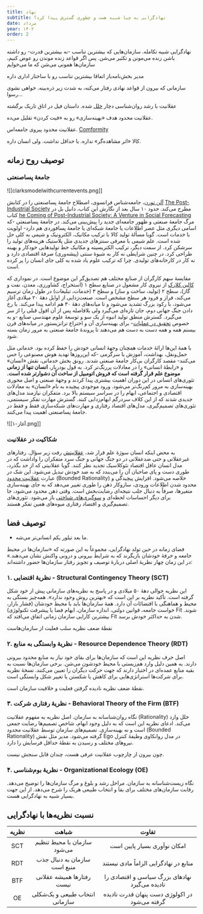 ```yaml
---
title: نهاد
subtitle: نهادگرایی به چیا شبیه هست و چطوری گسترش پیدا کرد؟
date: مرداد
year: ۱۴۰۲
order: 2
---
```


نهادگرایی شبیه تکامله. سازمان‌هایی که بیشترین تناسب -نه بیشترین قدرت- رو داشته باشن زنده می‌مونن و تکثیر می‌شن. پس اگر قواعد زنده موندن رو عوض کنیم، سازمان‌ها همونی می‌شن که ما می‌خوایم

مدیر بخش‌نامه‌باز اتفاقا بیشترین تناسب رو با ساختار اداری داره

سازمانی که بیرون از قواعد نهادی رفتار می‌کنه، به شدت زیر ذره‌بینه. خواهی نشوی رسوا...

عقلانیت با رشد روان‌شناسی دچار [خلل](https://www.vox.com/future-perfect/2019/4/25/18291925/human-rationality-science-justin-smith) شده. داستان فیل در اتاق تاریک برگشته

عقلانیت محدود هدف «بهینه‌سازی» رو به «فیت کردن» تقلیل می‌ده.

عقلانیت محدود پیروی جامعه‌اس. [Comformity](https://www.simplypsychology.org/conformity.html)

کالا «اثر مشاهده‌گر» نداره. یا حداقل نداشت. ولی انسان داره. 

## توصیف روح زمانه

### جامعهٔ پساصنعتی

![[clarksmodelwithcurrentevents.png]]

[آلن تورن](https://en.wikipedia.org/wiki/Alain_Touraine)، جامعه‌شناس فرانسوی، اصطلاح جامعهٔ پساصنعتی را در کتابش [The Post-Industrial Society](https://www.iranketab.ir/book/48060-the-post-industrial-society) مطرح می‌کند. حدود ۱۰ سال بعد از نگارش این کتاب، دانیل بل در کتاب [he Coming of Post-Industrial Society: A Venture in Social Forecasting](https://www.amazon.com/Coming-Post-Industrial-Society-Venture-Forecasting/dp/0465097138) مرگ جامعهٔ صنعتی و ظهور جامعه‌ای جدید را پیش‌بینی 
می‌کند. در جامعهٔ پساصنعتی -که اسامی دیگری مثل عصر اطلاعات یا جامعهٔ شبکه‌ای یا جامعهٔ پسافوردی هم دارد- اولویت با خدمات است. گویا مسألهٔ تولید کالا با ترکیب مکانیک، الکترونیک و شیمی به کلی حل شده است. علم شیمی با معرفی سنتزهای جدیدی مثل پلاستیک هزینه‌های تولید را سرشکن کرد. از سمت دیگر، ترکیب الکتریسیته و مکانیک خط تولیدهایی خودکار و بهینه طراحی کرد. در چنین شرایطی نه کار به شیوهٔ سنتی (پیشه‌وری) صرفهٔ اقتصادی دارد و نه کار در کارخانه‌های تولیدی. چرا که ترکیب علوم یاد شده به کلی جای انسان را پر کرده است.

مقایسهٔ سهم کارگران از صنایع مختلف هم تصدیق‌گر این موضوع است. در نموداری که [کالین کلارک](https://en.wikipedia.org/wiki/Colin_Clark_(economist)) از نیروی کار مشغول در صنایع سطح ۱ (استخراج، کشاورزی، معدن، نفت و گاز)، سطح ۲ (تولید، ساخت و ساز) و سطح ۳ (خدمات، تبلیغات) در طول زمان ترسیم می‌کند، فراز و فرود هر سطح مشخص است. صنعت‌زدایی از اوایل دههٔ ۲۰ میلادی آغاز می‌شود، با رکود بزرگ تشدید می‌شود و تا میانه‌های دههٔ ۳۰ هم ادامه پیدا می‌کند. با رخ دادن جنگ جهانی دوم، جان تازه‌ای می‌گیرد ولی بلافاصله پس از آن افول قبلی را از سر می‌گیرد. گسترش منطق تولید انبوه از یک سو و توسعهٔ علوم مهندسی صنایع -و به خصوص [تحقیق در عملیات](https://en.wikipedia.org/wiki/Operations_research)- برای بهینه‌سازی آن و اختراع ترانزیستور در میانه‌های قرن بیستم همه و همه دست به دست هم می‌دهند تا پروندهٔ جامعهٔ صنعتی به مرور زمان بسته شود.

با همهٔ این‌ها ارائهٔ خدمات همچنان وجههٔ انسانی خودش را حفظ کرده بود. خدماتی مثل حمل‌ونقل، بهداشت، آموزش یا سرگرمی -که این‌روزها تهدید هوش مصنوعی را حس می‌کنند- مقصد کارگران بی‌کار جامعهٔ صنعتی شدند. رونق بخش خدماتی، نقش «انسان» و «رابطهٔ انسانی» را در معادلات پررنگ‌تر کرد. به قول بودریار، **انسان تنها از زمانی موضوع علم قرار گرفته است که فروش اتومبیل از ساخت آن دشوارتر شده است.**  تئوری‌های انسانی در این دوران اهمیت بیشتری پیدا کردند و وجههٔ صنعتی و اصل محوری بهینه‌سازی به مرور کم‌رنگ‌تر می‌شود. ورود موجودی پیچیده به نام «انسان» به معادلات اقتصادی و اجتماعی، ابهام را در سراسر سیستم بالا برد. متفکران نیازمند مدل‌های جدیدی شدند که از این کلاف سردرگم ابهام‌زدایی کنند. گسترش مهارت تفکر سیستمی، تئوری‌های تصمیم‌گیری، مدل‌های اقتصاد رفتاری و مهارت‌های شبکه‌سازی فقط و فقط در جامعهٔ پساصنعتی اهمیت پیدا می‌کنند.

![[آغاز-۱.png]]

### شکاکیت در عقلانیت

به محض اینکه انسان سوژهٔ علم قرار شد، [عقلانیتش](https://www.vox.com/future-perfect/2019/4/25/18291925/human-rationality-science-justin-smith) رفت زیر سؤال. رفتارهای غیرعقلانی و حتی ضدعقلانی در دو جنگ جهانی و جنگ سرد متفکران را واداشت که در مدل انسان عاقل اقتصاد نئوکلاسیک تجدید نظر کنند. گویا عقلانیتی که از حد بگذرد، طوری دست و پای صاحبان آن را می‌بندد که به ضد خودش تبدیل می‌شود. این شک در عبارت [عقلانیت محدود](https://plato.stanford.edu/entries/bounded-rationality/) (Bounded Rationality) خلاصه می‌شود. افزایش پیچیدگی و محدود شدن اطلاعات ورودی، سازوکار ذهن را طوری تغییر می‌دهد که به جای بهینه‌سازی متغیرها، صرفاً به دنبال جلب نتیجه‌ای رضایت‌بخش است. وقتی ذهن محدود می‌شود، جا برای دیگر احساسات لحظه‌ای و [سوگیری‌های شناختی](https://www.sog.unc.edu/sites/www.sog.unc.edu/files/course_materials/Cognitive%20Biases%20Codex.pdf) باز می‌شود. تئوری‌های تصمیم‌گیری و اقتصاد رفتاری میوه‌های همین تفکر هستند.


## توصیف فضا

- ما بعد تیلور یکم انسانی‌تر می‌شه.

فضای زمانه در حین تولد نهادگرایی، مجموعاً به این صورته که «سازمان‌ها در محیط جامعه و حرفهٔ خودشان بازیگرند که به شرایط بیرونی و درونی واکنش نشان می‌دهند.» در این زمان چهار نظریهٔ اصلی دربارهٔ توصیف و تجویز رفتار سازمان‌ها حضور داشته‌اند:

### ۱. نظریهٔ اقتضایی  - Structural Contingency Theory (SCT)

این نظریه حوالی دههٔ ۵۰ میلادی و در پاسخ به نظریه‌های سازمانی پیش از خود شکل گرفته است. تأکید نظریه بر این است که «بهترین روش وجود ندارد». همه‌چیز بستگی به محیط و هماهنگی با اقتضائات آن دارد. همهٔ سازمان‌ها باید با محیط خودشان (فشار بازار، خواست جامعه، قوانین دولتی، اندازه سازمان، ابهام فضا یا پیشرفت تکنولوژی) Fit شوند. بیشترین کارایی سازمان زمانی اتفاق می‌افتد که Fit شدن به حداکثر خودش برسد.

نقطهٔ ضعف نظریه سلب فعلیت از سازمان‌هاست

### ۲. نظریهٔ وابستگی به منابع - Resource Dependence Theory (RDT)

اصل حرف نظریه این است که سازمان‌ها برای بقای خود نیاز به منابع محدود بیرونی دارند. به همین دلیل وارد هم‌زیستی با محیط خودشون می‌شن. برخی سازمان‌ها نسبت به بقیه منابع عمده‌ای در اختیار دارند که جهت حرکت دیگران را تعیین می‌کنند. نسخهٔ نظریه برای شرکت‌ها استراتژی‌هایی برای کاهش یا شکستن یا تغییر شکل وابستگی است.

نقطهٔ ضعف نظریه نادیده گرفتن فعلیت و خلاقیت سازمان است.

### ۳. نظریهٔ رفتاری شرکت - Behavioral Theory of the Firm (BTF)

نگاه روان‌شناسانه به سازمان. اصل نظریه به مفهوم عقلانیت (Rationality) خلل وارد می‌کند. ادعای نظریه این است که به دلیل وجود ابهام، شاخص تصمیم‌ها رضایت جمعی است و نه بهینه‌سازی. تصمیم‌های سازمان توسط عقلانیت محدود (Bounded Rationality) گرفته می‌شود. مدیر مثل نقش Ego در مدل روانکاوی وظیفهٔ کنترل نیروهای مختلف و رسیدن به نقطهٔ حداقل فرسایش را دارد.

چون بیرون از چارچوب عقلانیت عرفی هست، چندان قابل سنجش نیست. 

### ۴. نظریهٔ بوم‌شناسی - Organizational Ecology (OE)

نگاه زیست‌شناسانه به سازمان. مراحل رشد و بلوغ و مرگ سازمان‌ها را توضیح می‌دهد. رقابت سازمان‌های مختلف برای بقا و انتخاب طبیعی هریک را شرح می‌دهد. از این جهت بسیار شبیه به نهادگرایی هست. 


## نسبت نظریه‌ها با نهادگرایی

| نظریه |             شباهت              |                     تفاوت                      |
|:-----:|:------------------------------:|:----------------------------------------------:|
|  SCT  |  سازمان با محیط تنظیم می‌شود   |          امکان نوآوری بسیار پایین است          |
|  RDT  |  سازمان به دنبال جذب منبع است  |     منابع در نهادگرایی الزاماً مادی نیستند     |
|  BTF  |   رفتارها همیشه عقلانی نیست    | نهادهای بزرگ سیاسی و اقتصادی را نادیده می‌گیرد |
|  OE   | انتخاب طبیعی و یک‌شکلی سازمانی | در اکولوژی دست پنهان قدرت نادیده گرفته می‌شود  |

